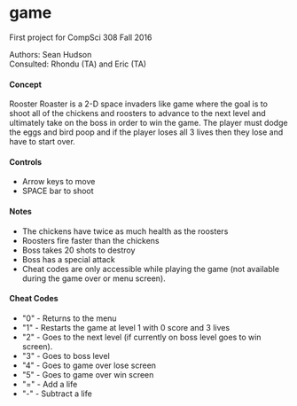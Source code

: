 game
====

First project for CompSci 308 Fall 2016

Authors: Sean Hudson  
Consulted: Rhondu (TA) and Eric (TA)

#### Concept
Rooster Roaster is a 2-D space invaders like game where the 
goal is to shoot all of the chickens and roosters to advance 
to the next level and ultimately take on the boss in order to
win the game. The player must dodge the eggs and bird poop and
if the player loses all 3 lives then they lose and have to start
over.

#### Controls
  * Arrow keys to move
  * SPACE bar to shoot

#### Notes
  * The chickens have twice as much health as the roosters
  * Roosters fire faster than the chickens
  * Boss takes 20 shots to destroy
  * Boss has a special attack
  * Cheat codes are only accessible while playing the game (not available
  during the game over or menu screen).

#### Cheat Codes
  * "0" - Returns to the menu
  * "1" - Restarts the game at level 1 with 0 score and 3 lives
  * "2" - Goes to the next level (if currently on boss level goes to win screen).
  * "3" - Goes to boss level
  * "4" - Goes to game over lose screen
  * "5" - Goes to game over win screen
  * "=" - Add a life
  * "-" - Subtract a life